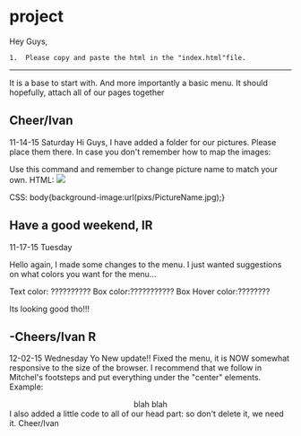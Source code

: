 # project

 Hey Guys,
	
	1.	Please copy and paste the html in the "index.html"file.
	
----------------------------------------------------------------------	
It is a base to start with.
And more importantly a basic menu. It should hopefully, attach all of our pages together 

Cheer/Ivan
--------------------------------------------------------------------------------------
11-14-15 Saturday
Hi Guys,
I have added a folder for our pictures.
Please place them there.
	In case you don't remember how to map the images:
	
Use this command and remember to change picture name to match your own.
HTML:
	<img src="pixs/PictureName.jpg">
	
CSS:
	body{background-image:url(pixs/PictureName.jpg);}
	
Have a good weekend, IR
---------------------------------------------------------------------------------------
11-17-15 Tuesday

Hello again,
I made some changes to the menu.
I just wanted suggestions on what colors you want for the menu...

Text color: ??????????
Box color:???????????
Box Hover color:????????

Its looking good tho!!!

-Cheers/Ivan R
------------------------------------------------------------------------------------------
12-02-15 Wednesday
Yo New update!!
Fixed the menu, it is NOW somewhat responsive to the size of the browser.
I recommend that we follow in Mitchel's footsteps and put everything under the "center" elements. Example: <center> blah blah </center>
I also added a little code to all of our head part: <meta name="viewport" content="width=device-width, initial-scale=1.0">
so don't delete it, we need it.
Cheer/Ivan 

